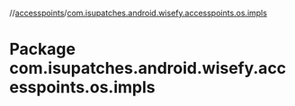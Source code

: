 //[accesspoints](../index.md)/[com.isupatches.android.wisefy.accesspoints.os.impls](com.isupatches.android.wisefy.accesspoints.os.impls.md)

# Package com.isupatches.android.wisefy.accesspoints.os.impls
